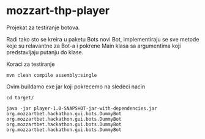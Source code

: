 # mozzart-thp-player

Projekat za testiranje botova. 

Radi tako sto se kreira u paketu Bots novi Bot, implementiraju se sve metode koje su relavantne za Bot-a i pokrene Main klasa sa argumentima koji predstavljaju putanju do klase.

Koraci za testiranje

`mvn clean compile assembly:single`

Ovim buildamo exe jar koji pokrecemo na sledeci nacin


`cd target/`

`java -jar player-1.0-SNAPSHOT-jar-with-dependencies.jar org.mozzartbet.hackathon.gui.bots.DummyBot org.mozzartbet.hackathon.gui.bots.DummyBot org.mozzartbet.hackathon.gui.bots.DummyBot org.mozzartbet.hackathon.gui.bots.DummyBot`

